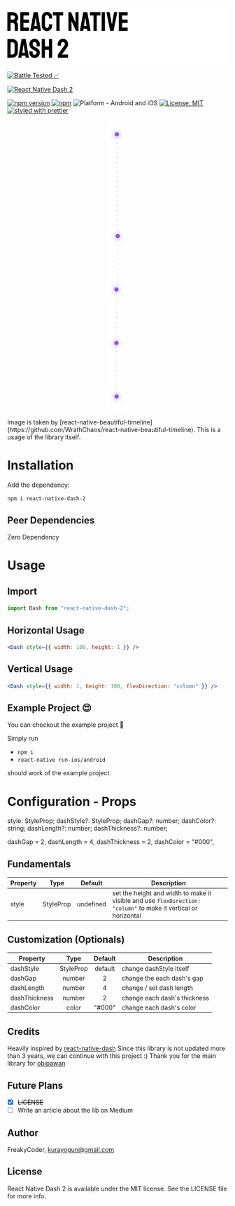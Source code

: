 <img alt="React Native Dash 2" src="assets/logo.png" width="1050"/>

[![Battle Tested ✅](https://img.shields.io/badge/-Battle--Tested%20%E2%9C%85-03666e?style=for-the-badge)](https://github.com/WrathChaos/react-native-dash-2)

[![React Native Dash 2](https://img.shields.io/badge/-Extremely%20easy%20to%20create%20a%20React%20Native%20Component%20Library%20with%20both%20Stateful%20and%20Functional%20Component%20Examples-orange?style=for-the-badge)](https://github.com/WrathChaos/react-native-dash-2)

[![npm version](https://img.shields.io/npm/v/react-native-dash-2.svg?style=for-the-badge)](https://www.npmjs.com/package/react-native-dash-2)
[![npm](https://img.shields.io/npm/dt/react-native-dash-2.svg?style=for-the-badge)](https://www.npmjs.com/package/react-native-dash-2)
![Platform - Android and iOS](https://img.shields.io/badge/platform-Android%20%7C%20iOS-blue.svg?style=for-the-badge)
[![License: MIT](https://img.shields.io/badge/License-MIT-green.svg?style=for-the-badge)](https://opensource.org/licenses/MIT)
[![styled with prettier](https://img.shields.io/badge/styled_with-prettier-ff69b4.svg?style=for-the-badge)](https://github.com/prettier/prettier)

<p align="center">
  <img alt="React Native Dash 2"
        src="assets/Screenshots/react-native-dash-2.png" />
</p>
Image is taken by [react-native-beautiful-timeline](https://github.com/WrathChaos/react-native-beautiful-timeline). This is a usage of the library itself.

# Installation

Add the dependency:

```bash
npm i react-native-dash-2
```

## Peer Dependencies

Zero Dependency

# Usage

## Import

```jsx
import Dash from "react-native-dash-2";
```

## Horizontal Usage

```jsx
<Dash style={{ width: 100, height: 1 }} />
```

## Vertical Usage

```jsx
<Dash style={{ width: 1, height: 100, flexDirection: "column" }} />
```

## Example Project 😍

You can checkout the example project 🥰

Simply run

- `npm i`
- `react-native run-ios/android`

should work of the example project.

# Configuration - Props

style: StyleProp<ViewStyle>;
dashStyle?: StyleProp<ViewStyle>;
dashGap?: number;
dashColor?: string;
dashLength?: number;
dashThickness?: number;

dashGap = 2,
dashLength = 4,
dashThickness = 2,
dashColor = "#000",

## Fundamentals

| Property |         Type         |  Default  | Description                                                                                                     |
| -------- | :------------------: | :-------: | --------------------------------------------------------------------------------------------------------------- |
| style    | StyleProp<ViewStyle> | undefined | set the height and width to make it visible and use `flexDirection: "column"` to make it vertical or horizontal |

## Customization (Optionals)

| Property      |         Type         | Default | Description                  |
| ------------- | :------------------: | :-----: | ---------------------------- |
| dashStyle     | StyleProp<ViewStyle> | default | change dashStyle itself      |
| dashGap       |        number        |    2    | change the each dash's gap   |
| dashLength    |        number        |    4    | change / set dash length     |
| dashThickness |        number        |    2    | change each dash's thickness |
| dashColor     |        color         | "#000"  | change each dash's color     |

## Credits

Heavily inspired by [react-native-dash](https://github.com/obipawan/react-native-dash)
Since this library is not updated more than 3 years, we can continue with this project :)
Thank you for the main library for [obipawan](https://github.com/obipawan)

## Future Plans

- [x] ~~LICENSE~~
- [ ] Write an article about the lib on Medium

## Author

FreakyCoder, kurayogun@gmail.com

## License

React Native Dash 2 is available under the MIT license. See the LICENSE file for more info.
